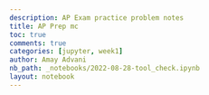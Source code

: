 ```yaml
---
description: AP Exam practice problem notes
title: AP Prep mc
toc: true
comments: true
categories: [jupyter, week1]
author: Amay Advani
nb_path: _notebooks/2022-08-28-tool_check.ipynb
layout: notebook
---
```


### 